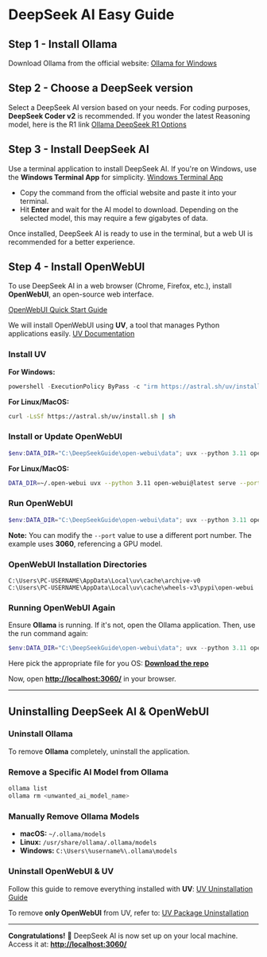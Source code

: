 # DeepSeek AI Easy Guide

## Step 1 - Install Ollama

Download Ollama from the official website:
[Ollama for Windows](https://ollama.com/download/windows)

## Step 2 - Choose a DeepSeek version

Select a DeepSeek AI version based on your needs. For coding purposes, **DeepSeek Coder v2** is recommended.
If you wonder the latest Reasoning model, here is the R1 link  [Ollama DeepSeek R1 Options](https://ollama.com/library/deepseek-r1)

## Step 3 - Install DeepSeek AI

Use a terminal application to install DeepSeek AI. If you're on Windows, use the **Windows Terminal App** for simplicity.
[Windows Terminal App](https://apps.microsoft.com/detail/9n0dx20hk701?hl=en-GB)

- Copy the command from the official website and paste it into your terminal.
- Hit **Enter** and wait for the AI model to download. Depending on the selected model, this may require a few gigabytes of data.

Once installed, DeepSeek AI is ready to use in the terminal, but a web UI is recommended for a better experience.

## Step 4 - Install OpenWebUI

To use DeepSeek AI in a web browser (Chrome, Firefox, etc.), install **OpenWebUI**, an open-source web interface.

[OpenWebUI Quick Start Guide](https://docs.openwebui.com/getting-started/quick-start/)

We will install OpenWebUI using **UV**, a tool that manages Python applications easily.
[UV Documentation](https://docs.astral.sh/uv/)

### Install UV

**For Windows:**
```powershell
powershell -ExecutionPolicy ByPass -c "irm https://astral.sh/uv/install.ps1 | iex"
```

**For Linux/MacOS:**
```sh
curl -LsSf https://astral.sh/uv/install.sh | sh
```

### Install or Update OpenWebUI
```powershell
$env:DATA_DIR="C:\DeepSeekGuide\open-webui\data"; uvx --python 3.11 open-webui@latest serve --port 3060
```

**For Linux/MacOS:**
```sh
DATA_DIR=~/.open-webui uvx --python 3.11 open-webui@latest serve --port 3060
```


### Run OpenWebUI
```powershell
$env:DATA_DIR="C:\DeepSeekGuide\open-webui\data"; uvx --python 3.11 open-webui@v0.5.10 serve --port 3060
```

**Note:** You can modify the `--port` value to use a different port number. The example uses **3060**, referencing a GPU model.

### OpenWebUI Installation Directories
```text
C:\Users\PC-USERNAME\AppData\Local\uv\cache\archive-v0
C:\Users\PC-USERNAME\AppData\Local\uv\cache\wheels-v3\pypi\open-webui
```

### Running OpenWebUI Again
Ensure **Ollama** is running. If it's not, open the Ollama application.
Then, use the run command again:
```powershell
$env:DATA_DIR="C:\DeepSeekGuide\open-webui\data"; uvx --python 3.11 open-webui@v0.5.10 serve --port 3060
```
Here pick the appropriate file for you OS: **[Download the repo](https://github.com/yaslore/deepseek-ollama-openwebui/tree/main)**


Now, open **[http://localhost:3060/](http://localhost:3060/)** in your browser.

---

## Uninstalling DeepSeek AI & OpenWebUI

### Uninstall Ollama
To remove **Ollama** completely, uninstall the application.

### Remove a Specific AI Model from Ollama
```sh
ollama list
ollama rm <unwanted_ai_model_name>
```

### Manually Remove Ollama Models
- **macOS:** `~/.ollama/models`
- **Linux:** `/usr/share/ollama/.ollama/models`
- **Windows:** `C:\Users\%username%\.ollama\models`

### Uninstall OpenWebUI & UV
Follow this guide to remove everything installed with **UV**:
[UV Uninstallation Guide](https://docs.astral.sh/uv/getting-started/installation/#uninstallation)

To remove **only OpenWebUI** from UV, refer to:
[UV Package Uninstallation](https://docs.astral.sh/uv/pip/packages/#uninstalling-a-package)

---

**Congratulations!** 🎉 DeepSeek AI is now set up on your local machine. 
Access it at: **[http://localhost:3060/](http://localhost:3060/)**
